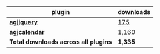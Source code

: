 plugin|downloads
------|----------
[**agjjquery**](https://www.npmjs.com/package/agjjquery)|[175](https://www.npmjs.com/package/agjjquery)
[**agjcalendar**](https://www.npmjs.com/package/agjcalendar)|[1,160](https://www.npmjs.com/package/agjcalendar)
**Total downloads across all plugins**|**1,335**
